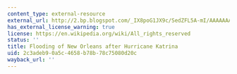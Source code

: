 ```yaml
---
content_type: external-resource
external_url: http://2.bp.blogspot.com/_IX8poG1JX9c/SedZFL5A-mI/AAAAAAAAAVY/WF8bDdOd_yw/s400/amazing_natural_disasters_photos_04.jpg
has_external_license_warning: true
license: https://en.wikipedia.org/wiki/All_rights_reserved
status: ''
title: Flooding of New Orleans after Hurricane Katrina
uid: 2c3adeb9-0a5c-4658-b78b-78c75080d20c
wayback_url: ''
---
```

